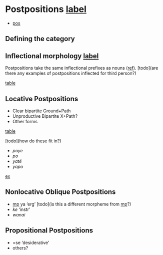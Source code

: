 # Postpositions [label](postp)

* [pos](postp)

## Defining the category

## Inflectional morphology [label](sec:postinfl)
Postpositions take the same inflectional prefixes as nouns ([ref](sec:nounposssuf)). [todo](are there any examples of postpositions inflected for third person?)

[table](postpprefixes)

## Locative Postpositions
* Clear bipartite Ground+Path
* Unproductive Bipartite X+Path?
* Other forms

[table](locpost)

[todo](how do these fit in?)

* *poye* <!-- (poye-above) -->
* *po* <!-- (po-on-in) -->
* *yatë* <!-- (yate-loc) -->
* *yapo* <!-- (yapo-neg) -->

[ex](histpajirdi-186)

## Nonlocative Oblique Postpositions 
* [mp](yaerg) ya ‘erg’ [todo](is this a different morpheme from [mp](yaobl)?)
* *ke* ‘instr’
* _wanai_


## Propositional Postpositions
* =se ‘desiderative’
* others?